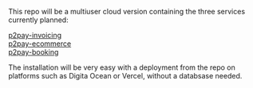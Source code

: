 This repo will be a multiuser cloud version containing the three services currently planned:

[p2pay-invoicing](https://github.com/p2payserver/p2pay-invoicing)  
[p2pay-ecommerce](https://github.com/p2payserver/p2pay-ecommerce)  
[p2pay-booking](https://github.com/p2payserver/p2pay-booking)  

The installation will be very easy with a deployment from the repo on platforms such as Digita Ocean or Vercel, without a databsase needed.
